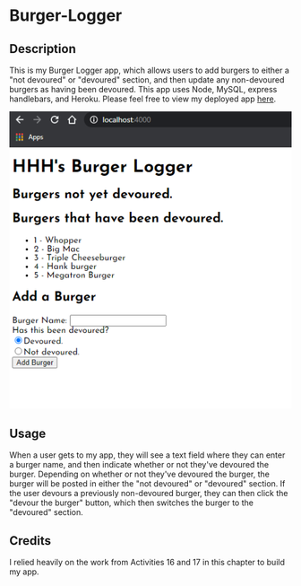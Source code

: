 # Burger-Logger

## Description
This is my Burger Logger app, which allows users to add burgers to either a "not devoured" or "devoured" section, and then update any non-devoured burgers as having been devoured. This app uses Node, MySQL, express handlebars, and Heroku. Please feel free to view my deployed app [here](https://shielded-reef-60017.herokuapp.com/).

![burger-logger](./public/assets/img/screenshot-1.PNG)

## Usage
When a user gets to my app, they will see a text field where they can enter a burger name, and then indicate whether or not they've devoured the burger. Depending on whether or not they've devoured the burger, the burger will be posted in either the "not devoured" or "devoured" section. If the user devours a previously non-devoured burger, they can then click the "devour the burger" button, which then switches the burger to the "devoured" section.

## Credits
I relied heavily on the work from Activities 16 and 17 in this chapter to build my app.
